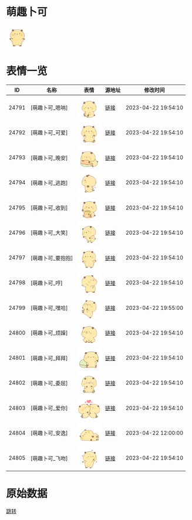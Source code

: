 # 萌趣卜可

<img src="./cover.png" height="60" alt="cover" />

# 表情一览

|ID|名称|表情|源地址|修改时间|
|----|----|----|----|----|
|24791|[萌趣卜可_嗯呐]|<img src="./pic/024791_%5B萌趣卜可_嗯呐%5D.png" height="60" alt="嗯呐"/>|[链接](https://i0.hdslb.com/bfs/garb/f0cb80475f9e00124b3dbf578c1ea03849864e2a.png)|2023-04-22 19:54:10|
|24792|[萌趣卜可_可爱]|<img src="./pic/024792_%5B萌趣卜可_可爱%5D.png" height="60" alt="可爱"/>|[链接](https://i0.hdslb.com/bfs/garb/cb90b40616a079c80d91240f7d2fd7b96b25b0b7.png)|2023-04-22 19:54:10|
|24793|[萌趣卜可_晚安]|<img src="./pic/024793_%5B萌趣卜可_晚安%5D.png" height="60" alt="晚安"/>|[链接](https://i0.hdslb.com/bfs/garb/8032f4e1ee795894798b4aa84699576643946f6b.png)|2023-04-22 19:54:10|
|24794|[萌趣卜可_逃跑]|<img src="./pic/024794_%5B萌趣卜可_逃跑%5D.png" height="60" alt="逃跑"/>|[链接](https://i0.hdslb.com/bfs/garb/726d0f2d28a966c7f2e3480e97d70465d3548c8f.png)|2023-04-22 19:54:10|
|24795|[萌趣卜可_收到]|<img src="./pic/024795_%5B萌趣卜可_收到%5D.png" height="60" alt="收到"/>|[链接](https://i0.hdslb.com/bfs/garb/504b3d19678d71c41f74f3a0dd4e30f9dc79686c.png)|2023-04-22 19:54:10|
|24796|[萌趣卜可_大笑]|<img src="./pic/024796_%5B萌趣卜可_大笑%5D.png" height="60" alt="大笑"/>|[链接](https://i0.hdslb.com/bfs/garb/080ad06937c79a0b8d211997d2ddb8fbd5bf1e21.png)|2023-04-22 19:54:10|
|24797|[萌趣卜可_要抱抱]|<img src="./pic/024797_%5B萌趣卜可_要抱抱%5D.png" height="60" alt="要抱抱"/>|[链接](https://i0.hdslb.com/bfs/garb/096a903efafbe65719b29dc12a6f11e2f8015644.png)|2023-04-22 19:54:10|
|24798|[萌趣卜可_哼]|<img src="./pic/024798_%5B萌趣卜可_哼%5D.png" height="60" alt="哼"/>|[链接](https://i0.hdslb.com/bfs/garb/82bca71b12c8cb4455117a404bd6b02eab0c830e.png)|2023-04-22 19:54:10|
|24799|[萌趣卜可_嘿哈]|<img src="./pic/024799_%5B萌趣卜可_嘿哈%5D.png" height="60" alt="嘿哈"/>|[链接](https://i0.hdslb.com/bfs/garb/62c7b818d32bc21a789b8aea6e6c3de5eb95fee3.png)|2023-04-22 19:55:00|
|24800|[萌趣卜可_烦躁]|<img src="./pic/024800_%5B萌趣卜可_烦躁%5D.png" height="60" alt="烦躁"/>|[链接](https://i0.hdslb.com/bfs/garb/173f4fb8a4cc7b1bc5e94d775814557eb2886332.png)|2023-04-22 19:54:10|
|24801|[萌趣卜可_拜拜]|<img src="./pic/024801_%5B萌趣卜可_拜拜%5D.png" height="60" alt="拜拜"/>|[链接](https://i0.hdslb.com/bfs/garb/b7d3a093b06d4950b4d9c4313e7a3af87202a637.png)|2023-04-22 19:54:10|
|24802|[萌趣卜可_委屈]|<img src="./pic/024802_%5B萌趣卜可_委屈%5D.png" height="60" alt="委屈"/>|[链接](https://i0.hdslb.com/bfs/garb/d75723e112b642eaa700fba5549832e631e361a5.png)|2023-04-22 19:54:10|
|24803|[萌趣卜可_爱你]|<img src="./pic/024803_%5B萌趣卜可_爱你%5D.png" height="60" alt="爱你"/>|[链接](https://i0.hdslb.com/bfs/garb/4b39cb23424c1471dcd6948b4aeaa68730ecfb52.png)|2023-04-22 19:54:10|
|24804|[萌趣卜可_安逸]|<img src="./pic/024804_%5B萌趣卜可_安逸%5D.png" height="60" alt="安逸"/>|[链接](https://i0.hdslb.com/bfs/garb/29b0e2cf5ae34dc2cf94badf32203b724e545e4f.png)|2023-04-22 12:00:00|
|24805|[萌趣卜可_飞吻]|<img src="./pic/024805_%5B萌趣卜可_飞吻%5D.png" height="60" alt="飞吻"/>|[链接](https://i0.hdslb.com/bfs/garb/adc8925b77f390fc4ca0131ac62e0945526af265.png)|2023-04-22 19:54:10|

# 原始数据

[跳转](./raw.json)

